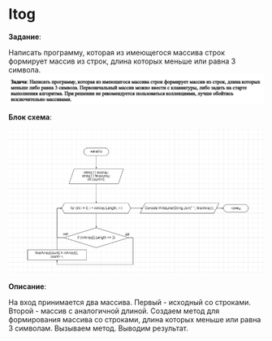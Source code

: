 # Itog
**Задание**:

Написать программу, которая из имеющегося массива строк формирует массив из строк, длина которых меньше или равна 3 символа.
![задание](%D0%A1%D0%BD%D0%B8%D0%BC%D0%BE%D0%BA.PNG)

**Блок схема**:

![блок схема](%D0%91%D0%BB%D0%BE%D0%BA%D1%81%D1%85%D0%B5%D0%BC%D0%B0.PNG)

**Описание**:

На вход принимается два массива. Первый - исходный со строками. Второй - массив с аналогичной длиной.
Создаем метод для формирования массива со строками, длина которых меньше или равна 3 символам. Вызываем метод. Выводим результат. 
